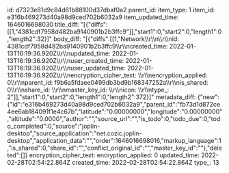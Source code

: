 id: d7323e81d9c84d61b88100d37dbaf0a2
parent_id: 
item_type: 1
item_id: e316b469273d40a98d9ced702b6032a9
item_updated_time: 1646016698030
title_diff: "[{\"diffs\":[[1,\"4381cdf7958d482ba9140901b2b3ffc9\"]],\"start1\":0,\"start2\":0,\"length1\":0,\"length2\":32}]"
body_diff: "[{\"diffs\":[[1,\"Network\\\r\\\n\\\r\\\nid: 4381cdf7958d482ba9140901b2b3ffc9\\\r\\\ncreated_time: 2022-01-13T16:19:36.920Z\\\r\\\nupdated_time: 2022-01-13T16:19:36.920Z\\\r\\\nuser_created_time: 2022-01-13T16:19:36.920Z\\\r\\\nuser_updated_time: 2022-01-13T16:19:36.920Z\\\r\\\nencryption_cipher_text: \\\r\\\nencryption_applied: 0\\\r\\\nparent_id: f9b6a5fdaee0499db3bd9b168347252a\\\r\\\nis_shared: 0\\\r\\\nshare_id: \\\r\\\nmaster_key_id: \\\r\\\nicon: \\\r\\\ntype_: 2\"]],\"start1\":0,\"start2\":0,\"length1\":0,\"length2\":372}]"
metadata_diff: {"new":{"id":"e316b469273d40a98d9ced702b6032a9","parent_id":"fb73d1d872ce4ee6ab184091f1e4c67b","latitude":"0.00000000","longitude":"0.00000000","altitude":"0.0000","author":"","source_url":"","is_todo":0,"todo_due":0,"todo_completed":0,"source":"joplin-desktop","source_application":"net.cozic.joplin-desktop","application_data":"","order":1646016698016,"markup_language":1,"is_shared":0,"share_id":"","conflict_original_id":"","master_key_id":""},"deleted":[]}
encryption_cipher_text: 
encryption_applied: 0
updated_time: 2022-02-28T02:54:22.864Z
created_time: 2022-02-28T02:54:22.864Z
type_: 13